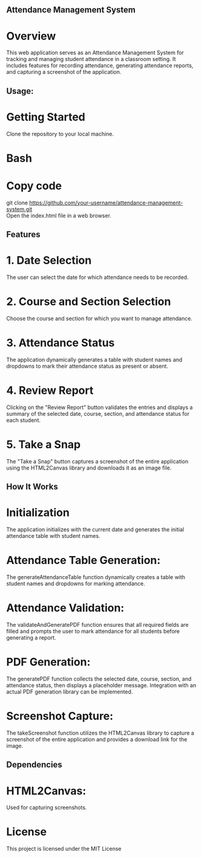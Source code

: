 ## Attendance Management System
# Overview
This web application serves as an Attendance Management System for tracking and managing student attendance in a classroom setting. It includes features for recording attendance, generating attendance reports, and capturing a screenshot of the application.

## Usage:
# Getting Started
Clone the repository to your local machine.

# Bash

# Copy code
git clone https://github.com/your-username/attendance-management-system.git                                                                                                                                                                                          
Open the index.html file in a web browser.

## Features
# 1. Date Selection
The user can select the date for which attendance needs to be recorded.

# 2. Course and Section Selection
Choose the course and section for which you want to manage attendance.

# 3. Attendance Status
The application dynamically generates a table with student names and dropdowns to mark their attendance status as present or absent.

# 4. Review Report
Clicking on the "Review Report" button validates the entries and displays a summary of the selected date, course, section, and attendance status for each student.

# 5. Take a Snap
The "Take a Snap" button captures a screenshot of the entire application using the HTML2Canvas library and downloads it as an image file.

## How It Works
# Initialization
The application initializes with the current date and generates the initial attendance table with student names.

# Attendance Table Generation:
The generateAttendanceTable function dynamically creates a table with student names and dropdowns for marking attendance.

# Attendance Validation:
The validateAndGeneratePDF function ensures that all required fields are filled and prompts the user to mark attendance for all students before generating a report.

# PDF Generation:
The generatePDF function collects the selected date, course, section, and attendance status, then displays a placeholder message. Integration with an actual PDF generation library can be implemented.

# Screenshot Capture:
The takeScreenshot function utilizes the HTML2Canvas library to capture a screenshot of the entire application and provides a download link for the image.

## Dependencies
# HTML2Canvas:
Used for capturing screenshots.


# License
This project is licensed under the MIT License
